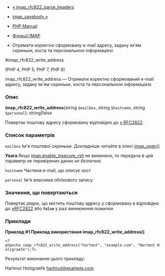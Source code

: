 - [«
imap_rfc822_parse_headers](function.imap-rfc822-parse-headers.md)
- [imap_savebody »](function.imap-savebody.md)

- [PHP Manual](index.md)
- [Функції IMAP](ref.imap.md)
- Отримати коректно сформовану e-mail адресу, задану ім'ям
скриньки, хоста та персональною інформацією

#imap_rfc822_write_address

(PHP 4, PHP 5, PHP 7, PHP 8)

imap_rfc822_write_address — Отримати коректно сформований e-mail
адресу, задану ім'ям скриньки, хоста та персональною інформацією

### Опис

**imap_rfc822_write_address**(string `$mailbox`, string `$hostname`,
string `$personal`): string\|false

Повертає поштову адресу сформовану відповідно до
[» RFC2822](http://www.faqs.org/rfcs/rfc2822).

### Список параметрів

`mailbox`
Ім'я поштової скриньки. Докладніше читайте в описі
[imap_open()](function.imap-open.md)

**Увага**
Якщо
[imap.enable_insecure_rsh](imap.configuration.md#ini.imap.enable-insecure-rsh)
не вимкнено, то передача в цей параметр не перевірених даних *не
безпечна*.

`hostname`
Частина e-mail, що описує хост

`personal`
Ім'я власника облікового запису

### Значення, що повертаються

Повертає рядок, що містить поштову адресу у сформовану в
відповідно до [»RFC2822](http://www.faqs.org/rfcs/rfc2822) або
**`false`** у разі виникнення помилки.

### Приклади

**Приклад #1 Приклад використання **imap_rfc822_write_address()****

` <?phpecho imap_rfc822_write_address("hartmut", "example.com", "Hartmut Holzgraefe");?> `

Результат виконання цього прикладу:

Hartmut Holzgraefe <hartmut@example.com>

